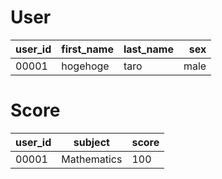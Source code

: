 # User
| user_id | first_name | last_name | sex |
|---------| ----------- |:-------- | ----: |
| 00001 | hogehoge | taro | male |

# Score 
user_id | subject | score
------- | :-------: |:-----
00001 | Mathematics | 100
